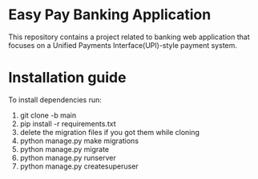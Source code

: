 # Easy Pay Banking Application
This repository contains a project related to banking web application that focuses on a Unified Payments Interface(UPI)-style payment system.

# Installation guide
To install dependencies run:
1.  git clone -b main <url git repo>
2.  pip install -r requirements.txt
3.  delete the migration files if you got them while cloning
7.  python manage.py make migrations
8.  python manage.py migrate
9.  python manage.py runserver
10.  python manage.py createsuperuser

